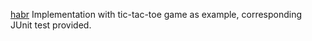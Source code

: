 [habr](http://habr.com/post/330092)
Implementation with tic-tac-toe game as example, corresponding JUnit test provided.
